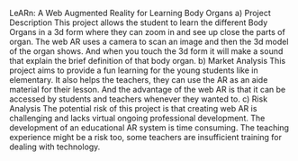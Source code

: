 LeARn: A Web Augmented Reality for Learning Body Organs
a)	Project Description
This project allows the student to learn the different Body Organs in a 3d form where they can zoom in and see up close the parts of organ. The web AR uses a camera to scan an image and then the 3d model of the organ shows. And when you touch the 3d form it will make a sound that explain the brief definition of that body organ.
b)	Market Analysis
This project aims to provide a fun learning for the young students like in elementary. It also helps the teachers, they can use the AR as an aide material for their lesson. And the advantage of the web AR is that it can be accessed by students and teachers whenever they wanted to.
c)	Risk Analysis
The potential risk of this project is that creating web AR is challenging and lacks virtual ongoing professional development. The development of an educational AR system is time consuming. The teaching experience might be a risk too, some teachers are insufficient training for dealing with technology.
